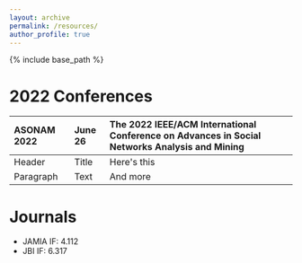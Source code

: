 ```yaml
---
layout: archive
permalink: /resources/
author_profile: true
---
```


{% include base_path %}

2022 Conferences 
======

| ASONAM 2022      | June 26 | The 2022 IEEE/ACM International Conference on Advances in Social Networks Analysis and Mining |
| :---        |:---      | :---     |
| Header      | Title       | Here's this   |
| Paragraph   | Text        | And more      |




Journals
======
* JAMIA IF: 4.112
* JBI IF: 6.317
